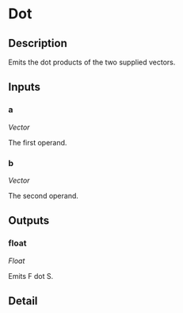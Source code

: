 # Dot

## Description
Emits the dot products of the two supplied vectors.

## Inputs
### a

*Vector*

The first operand.

### b

*Vector*

The second operand.

## Outputs
### float

*Float*

Emits F dot S.

## Detail

